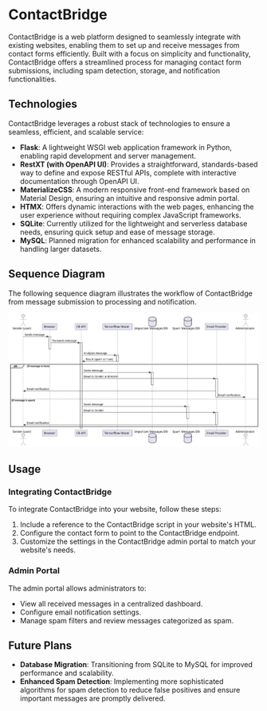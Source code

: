 # ContactBridge

ContactBridge is a web platform designed to seamlessly integrate with existing websites, enabling them to set up and receive messages from contact forms efficiently. Built with a focus on simplicity and functionality, ContactBridge offers a streamlined process for managing contact form submissions, including spam detection, storage, and notification functionalities.

## Technologies

ContactBridge leverages a robust stack of technologies to ensure a seamless, efficient, and scalable service:

- **Flask**: A lightweight WSGI web application framework in Python, enabling rapid development and server management.
- **RestXT (with OpenAPI UI)**: Provides a straightforward, standards-based way to define and expose RESTful APIs, complete with interactive documentation through OpenAPI UI.
- **MaterializeCSS**: A modern responsive front-end framework based on Material Design, ensuring an intuitive and responsive admin portal.
- **HTMX**: Offers dynamic interactions with the web pages, enhancing the user experience without requiring complex JavaScript frameworks.
- **SQLite**: Currently utilized for the lightweight and serverless database needs, ensuring quick setup and ease of message storage.
- **MySQL**: Planned migration for enhanced scalability and performance in handling larger datasets.

## Sequence Diagram

The following sequence diagram illustrates the workflow of ContactBridge from message submission to processing and notification.

![Sequence Diagram](/assets/sequenceDiagram.svg)

## Usage

### Integrating ContactBridge

To integrate ContactBridge into your website, follow these steps:

1. Include a reference to the ContactBridge script in your website's HTML.
2. Configure the contact form to point to the ContactBridge endpoint.
3. Customize the settings in the ContactBridge admin portal to match your website's needs.

### Admin Portal

The admin portal allows administrators to:

- View all received messages in a centralized dashboard.
- Configure email notification settings.
- Manage spam filters and review messages categorized as spam.

## Future Plans

- **Database Migration**: Transitioning from SQLite to MySQL for improved performance and scalability.
- **Enhanced Spam Detection**: Implementing more sophisticated algorithms for spam detection to reduce false positives and ensure important messages are promptly delivered.
